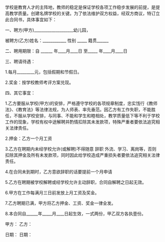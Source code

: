 
 


学校是教育人才的主阵地，教师的稳定是保证学校各项工作稳步发展的前提，是提高教学质量。创建名牌学校的关键。为了依法维护双方权益，经双方商议，特订立此合同书，具体事宜如下：


一、聘方(甲方)____________________幼儿园，


被聘方(乙方)姓名：____________ 性别 _____ 籍贯______


二、聘用期限：自 ______ 年____月____日 至_____ 年____月____日


三、聘请待遇：


1.每月_________元，包括假期和节假日。


2.奖金：按学校教师考评方案兑现。


四、其它事宜：


1.乙方要服从学校(甲方)的安排，严格遵守学校的各项规章制度，忠实饯行《教师法》、《教育法》等法律法规，为人师表、率先垂范。因乙方有工作失职，不能胜任，不服从学校安排，与同事、不能和学生和睦相处，教学质量低下等不利于学校工作的现象，学校有权中途解聘并酌情扣除其未发款项，特殊严重者要依法追究相关法律责任。


2.押金：乙方一个月工资


3.乙方在聘期内未经学校允许(或解聘)不得随意
辞职
外流、学习、离岗等，否则扣除其押金及所有未发款项，同时因此给学校造成严重损失者要依法追究相关法律责任。


4.在合同未到期时，乙方意欲辞职的话要提前一个月申请


5.乙方在聘期被学校解聘或经学校允许主动辞职，合同自解聘之日起无效。


6.甲方在工作每满月三日前发放上月工资及奖金。


7.乙方聘期已满，甲方将乙方押金、工资、奖金一律全发。


8.本合同自______年_____月____日起生效，一式两份，甲乙双方各执壹份。


甲方： 乙方：


日期： 日期：
 


 

 
 
 
 
 
  


  
 

  


  


  
 
 
 
 

